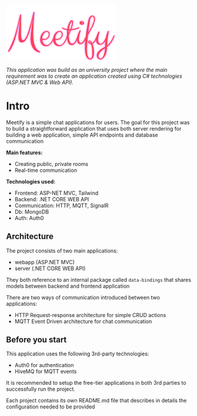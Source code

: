 <img src="webapp/wwwroot/images/logo.png" width='300px' >

_This application was build as an university project where the main requirement was to create an application created using C# technologies (ASP.NET MVC & Web API)._

# Intro

Meetify is a simple chat applications for users. The goal for this project was to build a straightforward application that uses both server rendering for building a web application, simple API endpoints and database communication

**Main features:**
- Creating public, private rooms
- Real-time communication

**Technologies used:**

- Frontend: ASP-NET MVC, Tailwind
- Backend: .NET CORE WEB API
- Communication: HTTP, MQTT, SignalR
- Db: MongoDB
- Auth: Auth0

## Architecture

The project consists of two main applications:
- webapp (ASP.NET MVC)
- server (.NET CORE WEB API)

They both reference to an internal package called `data-bindings` that shares models between backend and frontend application

There are two ways of communication introduced between two applications:
- HTTP Request-response architecture for simple CRUD actions
- MQTT Event Driven architecture for chat communication

## Before you start
This application uses the following 3rd-party technologies:
- Auth0 for authentication
- HiveMQ for MQTT events

It is recommended to setup the free-tier applications in both 3rd parties to successfully run the project.

Each project contains its own README.md file that describes in details the configuration needed to be provided